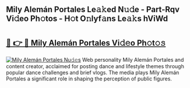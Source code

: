 ## Mily Alemán Portales Le𝚊𝚔ed N𝚞𝚍e - Part-Rqv Vi𝚍eo Ph𝚘tos - H𝚘t O𝚗lyf𝚊ns Le𝚊𝚔s hViWd

# <h2><a href="http://hf5jrw.feru.top/?c=Mily+Alem%c3%a1n+Portales">🔗 👉 🔴 Mily Alemán Portales Vi𝚍𝚎o Ph𝚘t𝚘𝚜</a></h2>

[![Mily Alemán Portales Nu𝚍𝚎s](https://i.imgur.com/0TWrTi3.gif)](http://hf5jrw.feru.top/?c=Mily+Alem%c3%a1n+Portales)
Web personality Mily Alemán Portales and content creator, acclaimed for posting dance and lifestyle themes through popular dance challenges and brief vlogs. The media plays Mily Alemán Portales a significant role in shaping the perception of public figures. 
